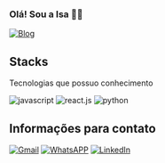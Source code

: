 ### Olá! Sou a Isa 🐱‍👤

[![Blog](https://img.shields.io/badge/website-000000?style=for-the-badge&logo=About.me&logoColor=white)](https://isabelaportfolio.vercel.app/)

## Stacks 

Tecnologias que possuo conhecimento
<div style="">
  <img alt="javascript" src="https://img.shields.io/badge/JavaScript-F7DF1E?style=for-the-badge&logo=javascript&logoColor=black" />
  <img alt="react.js" src="https://img.shields.io/badge/React-20232A?style=for-the-badge&logo=react&logoColor=61DAFB" />
  <img alt="python" src="https://img.shields.io/badge/python-3670A0?style=for-the-badge&logo=python&logoColor=ffdd54" />

## Informações para contato

[![Gmail](https://img.shields.io/badge/Gmail-D14836?style=for-the-badge&logo=gmail&logoColor=white)](mailto:isabela.silva36@outlook.com)
[![WhatsAPP](https://img.shields.io/badge/WhatsApp-25D366?style=for-the-badge&logo=whatsapp&logoColor=white)](https://wa.me/+5511981374758)
[![LinkedIn](https://img.shields.io/badge/linkedin-%230077B5.svg?style=for-the-badge&logo=linkedin&logoColor=white)](https://www.linkedin.com/in/isabela-costa-silva/)
